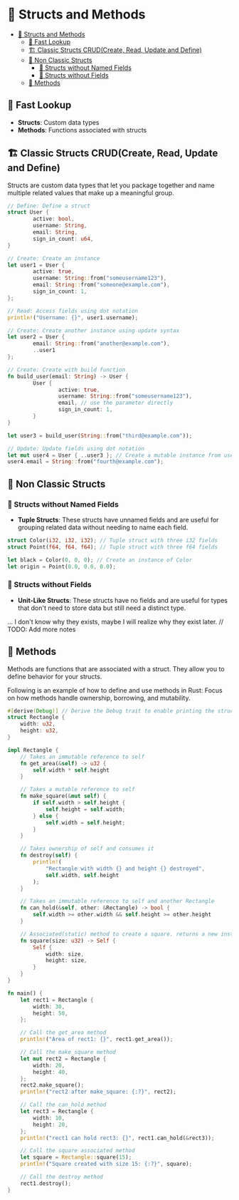 # 🍱 Structs and Methods

- [🍱 Structs and Methods](#-structs-and-methods)
  - [👀 Fast Lookup](#-fast-lookup)
  - [🏗️ Classic Structs CRUD(Create, Read, Update and Define)](#️-classic-structs-crudcreate-read-update-and-define)
  - [🔮 Non Classic Structs](#-non-classic-structs)
    - [🎯 Structs without Named Fields](#-structs-without-named-fields)
    - [👻 Structs without Fields](#-structs-without-fields)
  - [🍰 Methods](#-methods)

## 👀 Fast Lookup

- **Structs**: Custom data types
- **Methods**: Functions associated with structs

## 🏗️ Classic Structs CRUD(Create, Read, Update and Define)

Structs are custom data types that let you package together and name multiple related values that make up a meaningful group.

```rust
// Define: Define a struct
struct User {
        active: bool,
        username: String,
        email: String,
        sign_in_count: u64,
}

// Create: Create an instance
let user1 = User {
        active: true,
        username: String::from("someusername123"),
        email: String::from("someone@example.com"),
        sign_in_count: 1,
};

// Read: Access fields using dot notation
println!("Username: {}", user1.username);

// Create: Create another instance using update syntax
let user2 = User {
        email: String::from("another@example.com"),
        ..user1
};

// Create: Create with build function
fn build_user(email: String) -> User {
        User {
                active: true,
                username: String::from("someusername123"),
                email, // use the parameter directly
                sign_in_count: 1,
        }
}

let user3 = build_user(String::from("third@example.com"));

// Update: Update fields using dot notation
let mut user4 = User { ..user3 }; // Create a mutable instance from user3
user4.email = String::from("fourth@example.com");
```

## 🔮 Non Classic Structs

### 🎯 Structs without Named Fields

- **Tuple Structs**: These structs have unnamed fields and are useful for grouping related data without needing to name each field.

```rust
struct Color(i32, i32, i32); // Tuple struct with three i32 fields
struct Point(f64, f64, f64); // Tuple struct with three f64 fields

let black = Color(0, 0, 0); // Create an instance of Color
let origin = Point(0.0, 0.0, 0.0);
```

### 👻 Structs without Fields

- **Unit-Like Structs**: These structs have no fields and are useful for types that don't need to store data but still need a distinct type.

... I don't know why they exists, maybe I will realize why they exist later. // TODO: Add more notes

## 🍰 Methods

Methods are functions that are associated with a struct. They allow you to define behavior for your structs.

Following is an example of how to define and use methods in Rust: Focus on how methods handle ownership, borrowing, and mutability.

```rust
#[derive(Debug)] // Derive the Debug trait to enable printing the struct with {:?}
struct Rectangle {
    width: u32,
    height: u32,
}

impl Rectangle {
    // Takes an immutable reference to self
    fn get_area(&self) -> u32 {
        self.width * self.height
    }

    // Takes a mutable reference to self
    fn make_square(&mut self) {
        if self.width > self.height {
            self.height = self.width;
        } else {
            self.width = self.height;
        }
    }

    // Takes ownership of self and consumes it
    fn destroy(self) {
        println!(
            "Rectangle with width {} and height {} destroyed",
            self.width, self.height
        );
    }

    // Takes an immutable reference to self and another Rectangle
    fn can_hold(&self, other: &Rectangle) -> bool {
        self.width >= other.width && self.height >= other.height
    }

    // Associated(static) method to create a square. returns a new instance of Rectangle
    fn square(size: u32) -> Self {
        Self {
            width: size,
            height: size,
        }
    }
}

fn main() {
    let rect1 = Rectangle {
        width: 30,
        height: 50,
    };

    // Call the get_area method
    println!("Area of rect1: {}", rect1.get_area());

    // Call the make_square method
    let mut rect2 = Rectangle {
        width: 20,
        height: 40,
    };
    rect2.make_square();
    println!("rect2 after make_square: {:?}", rect2);

    // Call the can_hold method
    let rect3 = Rectangle {
        width: 10,
        height: 20,
    };
    println!("rect1 can hold rect3: {}", rect1.can_hold(&rect3));

    // Call the square associated method
    let square = Rectangle::square(15);
    println!("Square created with size 15: {:?}", square);

    // Call the destroy method
    rect1.destroy();
}
```
